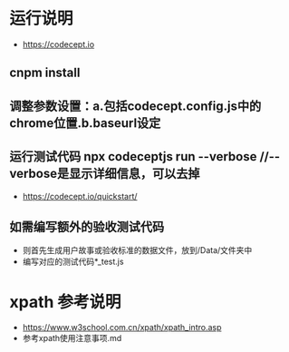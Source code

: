 # 运行说明
- https://codecept.io
## cnpm install
## 调整参数设置：a.包括codecept.config.js中的chrome位置.b.baseurl设定
## 运行测试代码 npx codeceptjs run --verbose  //--verbose是显示详细信息，可以去掉
- https://codecept.io/quickstart/
## 如需编写额外的验收测试代码 
- 则首先生成用户故事或验收标准的数据文件，放到/Data/文件夹中
- 编写对应的测试代码*_test.js

# xpath 参考说明 
 - https://www.w3school.com.cn/xpath/xpath_intro.asp
 - 参考xpath使用注意事项.md

